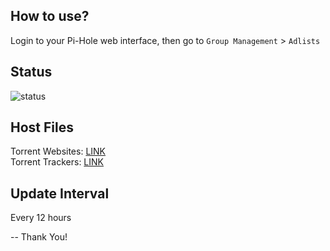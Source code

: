 ## How to use?
Login to your Pi-Hole web interface, then go to `Group Management` > `Adlists`<br>

## Status
![status](https://healthchecks.io/badge/312c1b71-aab2-4c0b-8ff1-1fd3275b8965/TE66yzmz-2.svg)

## Host Files
Torrent Websites: [LINK](https://raw.githubusercontent.com/im-sm/Pi-hole-Torrent-Blocklist/main/all-torrent-websites.txt)<br>
Torrent Trackers: [LINK](https://raw.githubusercontent.com/im-sm/Pi-hole-Torrent-Blocklist/main/all-torrent-trackres.txt)

## Update Interval
Every 12 hours

-- Thank You!
